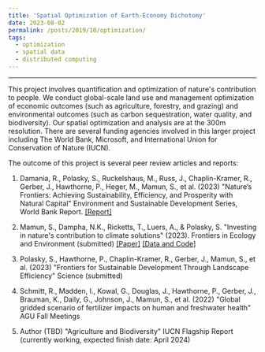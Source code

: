 ```yaml
---
title: 'Spatial Optimization of Earth-Economy Dichotomy'
date: 2023-08-02
permalink: /posts/2019/10/optimization/
tags:
  - optimization
  - spatial data
  - distributed computing
---
```

______________________________

This project involves quantification and optimization of nature's contribution to people. We conduct global-scale land use and management optimization of economic outcomes (such as agriculture, forestry, and grazing) and environmental outcomes (such as carbon sequestration, water quality, and biodiversity). Our spatial optimization and analysis are at the 300m resolution. There are several funding agencies involved in this larger project including The World Bank, Microsoft, and International Union for Conservation of Nature (IUCN). 

The outcome of this project is several peer review articles and reports:

1) Damania, R., Polasky, S., Ruckelshaus, M., Russ, J., Chaplin-Kramer, R., Gerber, J.,	Hawthorne, P.,  Heger, M., Mamun, S., et al. (2023) "Nature’s Frontiers: Achieving Sustainability, Efficiency, and Prosperity with Natural Capital" Environment and Sustainable Development Series, World Bank Report. [[Report]](https://www.worldbank.org/en/publication/natures-frontiers)

2) Mamun, S., Dampha, N.K., Ricketts, T., Luers, A., & Polasky, S. "Investing in nature's contribution to climate solutions" (2023). Frontiers in Ecology and Environment (submitted) [[Paper]](https://drive.google.com/file/d/1FRzAulpNLA24r4R2cZHqflKgTP8g8T1P/view?pli=1) [[Data and Code]](https://osf.io/ryzg9/?view_only=7252dade742a48049b1158291b1a6886)

3) Polasky, S., Hawthorne, P., Chaplin-Kramer, R., Gerber, J., Mamun, S., et al. (2023) "Frontiers for Sustainable Development Through Landscape Efficiency" Science (submitted)

4) Schmitt, R., Madden, I., Kowal, G., Douglas, J., Hawthorne, P., Gerber, J., Brauman, K., Daily, G., Johnson, J., Mamun, S., et al. (2022) "Global gridded scenario of fertilizer impacts on human and freshwater health" AGU Fall Meetings

5) Author (TBD) "Agriculture and Biodiversity" IUCN Flagship Report (currently working, expected finish date: April 2024)
